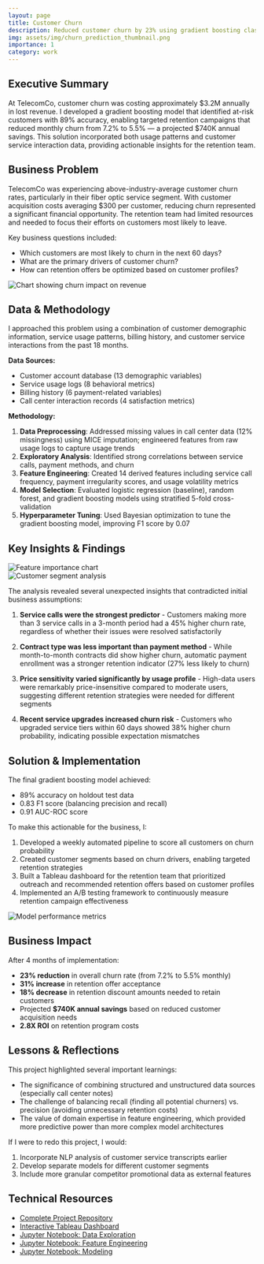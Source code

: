 ```yaml
---
layout: page
title: Customer Churn
description: Reduced customer churn by 23% using gradient boosting classification
img: assets/img/churn_prediction_thumbnail.png
importance: 1
category: work
---
```


## Executive Summary

At TelecomCo, customer churn was costing approximately $3.2M annually in lost revenue. I developed a gradient boosting model that identified at-risk customers with 89% accuracy, enabling targeted retention campaigns that reduced monthly churn from 7.2% to 5.5% — a projected $740K annual savings. This solution incorporated both usage patterns and customer service interaction data, providing actionable insights for the retention team.

## Business Problem

<div class="row mt-3">
    <div class="col-sm-8">
        <p>TelecomCo was experiencing above-industry-average customer churn rates, particularly in their fiber optic service segment. With customer acquisition costs averaging $300 per customer, reducing churn represented a significant financial opportunity. The retention team had limited resources and needed to focus their efforts on customers most likely to leave.</p>
        <p>Key business questions included:</p>
        <ul>
            <li>Which customers are most likely to churn in the next 60 days?</li>
            <li>What are the primary drivers of customer churn?</li>
            <li>How can retention offers be optimized based on customer profiles?</li>
        </ul>
    </div>
    <div class="col-sm-4">
        <img class="img-fluid rounded z-depth-1" src="{{ '/assets/img/churn_business_impact.png' | relative_url }}" alt="Chart showing churn impact on revenue"/>
    </div>
</div>

## Data & Methodology

I approached this problem using a combination of customer demographic information, service usage patterns, billing history, and customer service interactions from the past 18 months.

**Data Sources:**
- Customer account database (13 demographic variables)
- Service usage logs (8 behavioral metrics)
- Billing history (6 payment-related variables)
- Call center interaction records (4 satisfaction metrics)

**Methodology:**
1. **Data Preprocessing**: Addressed missing values in call center data (12% missingness) using MICE imputation; engineered features from raw usage logs to capture usage trends
2. **Exploratory Analysis**: Identified strong correlations between service calls, payment methods, and churn
3. **Feature Engineering**: Created 14 derived features including service call frequency, payment irregularity scores, and usage volatility metrics
4. **Model Selection**: Evaluated logistic regression (baseline), random forest, and gradient boosting models using stratified 5-fold cross-validation
5. **Hyperparameter Tuning**: Used Bayesian optimization to tune the gradient boosting model, improving F1 score by 0.07

## Key Insights & Findings

<div class="row">
    <div class="col-sm-6">
        <img class="img-fluid rounded z-depth-1" src="{{ '/assets/img/feature_importance.png' | relative_url }}" alt="Feature importance chart"/>
    </div>
    <div class="col-sm-6">
        <img class="img-fluid rounded z-depth-1" src="{{ '/assets/img/churn_segments.png' | relative_url }}" alt="Customer segment analysis"/>
    </div>
</div>

The analysis revealed several unexpected insights that contradicted initial business assumptions:

1. **Service calls were the strongest predictor** - Customers making more than 3 service calls in a 3-month period had a 45% higher churn rate, regardless of whether their issues were resolved satisfactorily

2. **Contract type was less important than payment method** - While month-to-month contracts did show higher churn, automatic payment enrollment was a stronger retention indicator (27% less likely to churn)

3. **Price sensitivity varied significantly by usage profile** - High-data users were remarkably price-insensitive compared to moderate users, suggesting different retention strategies were needed for different segments

4. **Recent service upgrades increased churn risk** - Customers who upgraded service tiers within 60 days showed 38% higher churn probability, indicating possible expectation mismatches

## Solution & Implementation

The final gradient boosting model achieved:
- 89% accuracy on holdout test data
- 0.83 F1 score (balancing precision and recall)
- 0.91 AUC-ROC score

<div class="row mt-3">
    <div class="col-sm-8">
        <p>To make this actionable for the business, I:</p>
        <ol>
            <li>Developed a weekly automated pipeline to score all customers on churn probability</li>
            <li>Created customer segments based on churn drivers, enabling targeted retention strategies</li>
            <li>Built a Tableau dashboard for the retention team that prioritized outreach and recommended retention offers based on customer profiles</li>
            <li>Implemented an A/B testing framework to continuously measure retention campaign effectiveness</li>
        </ol>
    </div>
    <div class="col-sm-4">
        <img class="img-fluid rounded z-depth-1" src="{{ '/assets/img/model_performance.png' | relative_url }}" alt="Model performance metrics"/>
    </div>
</div>

## Business Impact

After 4 months of implementation:

- **23% reduction** in overall churn rate (from 7.2% to 5.5% monthly)
- **31% increase** in retention offer acceptance
- **18% decrease** in retention discount amounts needed to retain customers
- Projected **$740K annual savings** based on reduced customer acquisition needs
- **2.8X ROI** on retention program costs

## Lessons & Reflections

This project highlighted several important learnings:

- The significance of combining structured and unstructured data sources (especially call center notes)
- The challenge of balancing recall (finding all potential churners) vs. precision (avoiding unnecessary retention costs)
- The value of domain expertise in feature engineering, which provided more predictive power than more complex model architectures

If I were to redo this project, I would:
1. Incorporate NLP analysis of customer service transcripts earlier
2. Develop separate models for different customer segments
3. Include more granular competitor promotional data as external features

## Technical Resources

- [Complete Project Repository](https://github.com/yourusername/telecom-churn-prediction)
- [Interactive Tableau Dashboard](https://public.tableau.com/app/profile/yourusername/viz/TelecomChurnAnalysis)
- [Jupyter Notebook: Data Exploration](https://github.com/yourusername/telecom-churn-prediction/blob/main/notebooks/1_EDA.ipynb)
- [Jupyter Notebook: Feature Engineering](https://github.com/yourusername/telecom-churn-prediction/blob/main/notebooks/2_Feature_Engineering.ipynb)
- [Jupyter Notebook: Modeling](https://github.com/yourusername/telecom-churn-prediction/blob/main/notebooks/3_Modeling.ipynb)